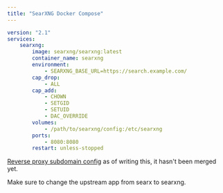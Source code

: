 ```yaml
---
title: "SearXNG Docker Compose"
---
```

```yml
version: "2.1"
services:
	searxng:
		image: searxng/searxng:latest
		container_name: searxng
		environment:
			- SEARXNG_BASE_URL=https://search.example.com/
		cap_drop:
			- ALL
		cap_add:
			- CHOWN
			- SETGID
			- SETUID
			- DAC_OVERRIDE
		volumes:
			- /path/to/searxng/config:/etc/searxng
		ports:
			- 8080:8080 
		restart: unless-stopped
```
[Reverse proxy subdomain config](https://github.com/linuxserver/reverse-proxy-confs/pull/448) as of writing this, it hasn't been merged yet.

Make sure to change the upstream app from searx to searxng.
